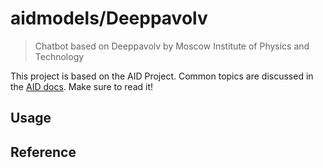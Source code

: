 # aidmodels/Deeppavolv

> Chatbot based on Deeppavolv by Moscow Institute of Physics and Technology

This project is based on the AID Project. Common topics are discussed in the [AID docs](https://aid.autoai.org). Make sure to read it!

## Usage


## Reference